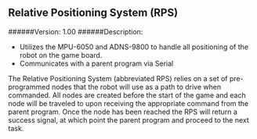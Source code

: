 Relative Positioning System (RPS)
---
######Version: 1.00
######Description:
- Utilizes the MPU-6050 and ADNS-9800 to handle all positioning of the robot on the game board.
- Communicates with a parent program via Serial

The Relative Positioning System (abbreviated RPS) relies on a set of pre-programmed nodes that the robot will use as a path to drive when commanded. All nodes are created before the start of the game and each node will be traveled to upon receiving the appropriate command from the parent program. Once the node has been reached the RPS will return a success signal, at which point the parent program and proceed to the next task.
